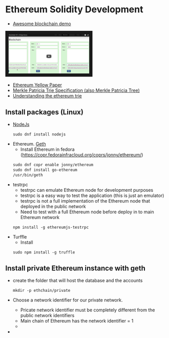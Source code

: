 # Ethereum Solidity Development


- [Awesome blockchain demo](https://anders.com/blockchain/)

<a href="https://www.youtube.com/watch?v=_160oMzblY8&feature=" target="_blank"><img src="img/blockchain.png" 
alt="IMAGE ALT TEXT HERE" width="50%" border="10" /></a>

- [Ethereum Yellow Paper](http://gavwood.com/Paper.pdf)
- [Merkle Patricia Trie Specification (also Merkle Patricia Tree)](https://github.com/ethereum/wiki/wiki/Patricia-Tree)
- [Understanding the ethereum trie](https://easythereentropy.wordpress.com/2014/06/04/understanding-the-ethereum-trie/)


## Install packages (Linux)

- [NodeJs](https://nodejs.org/en/download/package-manager/)
    ```
    sudo dnf install nodejs
    ```
- Ethereum. [Geth](https://github.com/ethereum/go-ethereum)
    + Install Ethereum in fedora (https://copr.fedorainfracloud.org/coprs/jonny/ethereum/)
    ```
    sudo dnf copr enable jonny/ethereum
    sudo dnf install go-ethereum
    /usr/bin/geth
    ```
- testrpc
    + testrpc can emulate Ethereum node for development purposes
    + testrpc is a easy way to test the application (this is just an emulator)
    + testrpc is not a full implementation of the Ethereum node that deployed in the public network
    + Need to test with a full Ethereum node before deploy in to main Ethereum network 
    ```
    npm install -g ethereumjs-testrpc
    ```
- Turffle
    + Install
    ```
    sudo npm install -g truffle
    ```


## Install private Ethereum instance with geth 

- create the folder that will host the database and the accounts 
    ```
    mkdir -p ethchain/private
    ```

- Choose a network identifier for our private network. 
    + Pricate network identifier must be completely different from the public network identifiers
    + Main chain of Ethereum has the network identifier = 1 
    + 
- 